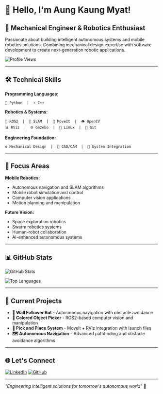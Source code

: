 # 👋 Hello, I'm Aung Kaung Myat!

## 🤖 Mechanical Engineer & Robotics Enthusiast

Passionate about building intelligent autonomous systems and mobile robotics solutions. Combining mechanical design expertise with software development to create next-generation robotic applications.

![Profile Views](https://komarev.com/ghpvc/?username=AungKaung1928&color=blue&style=flat-square)

---

## 🛠️ Technical Skills

**Programming Languages:**
```
🐍 Python  |  ⚡ C++
```

**Robotics & Systems:**
```
🤖 ROS2  |  📍 SLAM  |  🎯 MoveIt  |  👁️ OpenCV
📊 RViz  |  🌐 Gazebo  |  🐧 Linux  |  🔧 Git
```

**Engineering Foundation:**
```
⚙️ Mechanical Design  |  📐 CAD/CAM  |  🔬 System Integration
```

---

## 🚀 Focus Areas

**Mobile Robotics:**
- Autonomous navigation and SLAM algorithms
- Mobile robot simulation and control
- Computer vision applications
- Motion planning and manipulation

**Future Vision:**
- Space exploration robotics
- Swarm robotics systems
- Human-robot collaboration
- AI-enhanced autonomous systems

---

## 📊 GitHub Stats

![GitHub Stats](https://github-readme-stats.vercel.app/api?username=AungKaung1928&show_icons=true&theme=dark&count_private=true)

![Top Languages](https://github-readme-stats.vercel.app/api/top-langs/?username=AungKaung1928&layout=compact&theme=dark)

---

## 🎯 Current Projects

- **🧱 Wall Follower Bot** - Autonomous navigation with obstacle avoidance
- **🎨 Colored Object Picker** - ROS2-based computer vision and manipulation
- **🤖 Pick and Place System** - MoveIt + RViz integration with launch files
- **🗺️ Autonomous Navigation** - Advanced pathfinding and obstacle avoidance algorithms

---

## 🌐 Let's Connect

[![LinkedIn](https://img.shields.io/badge/LinkedIn-0077B5?style=for-the-badge&logo=linkedin&logoColor=white)](https://www.linkedin.com/in/aung-kaung-myat-30943a215/)
[![GitHub](https://img.shields.io/badge/GitHub-100000?style=for-the-badge&logo=github&logoColor=white)](https://github.com/AungKaung1928)

---

*"Engineering intelligent solutions for tomorrow's autonomous world"* 🚀
